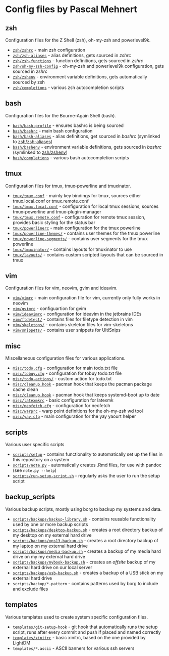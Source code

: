 # Config files by Pascal Mehnert

## zsh

Configuration files for the Z Shell (zsh), oh-my-zsh and powerlevel9k.

- [`zsh/zshrc`](zsh/zshrc) - main zsh configuration
- [`zsh/zsh-aliases`](zsh/zsh-aliases) - alias definitions, gets sourced in _zshrc_
- [`zsh/zsh-functions`](zsh/zsh-functions) - function definitions, gets sourced in _zshrc_
- [`zsh/oh-my-zsh-config`](zsh/oh-my-zsh-config) - oh-my-zsh and powerlevel9k configuration, gets sourced in _zshrc_
- [`zsh/zshenv`](zsh/zshenv) - environment variable definitions, gets automatically sourced by zsh
- [`zsh/completions`](zsh/completions) - various zsh autocompletion scripts

## bash

Configuration files for the Bourne-Again Shell (bash).

- [`bash/bash-profile`](bash/bash-profile) - ensures bashrc is being sourced
- [`bash/bashrc`](bash/bashrc) - main bash configuration
- [`bash/bash-aliases`](bash/bash-aliases) - alias definitions, get sourced in _bashrc_ (symlinked to [zsh/zsh-aliases](zsh/zsh-aliases))
- [`bash/bashenv`](bash/bashenv) - environment variable definitions, gets sourced in _bashrc_ (symlinked to [zsh/zshenv](zsh/zshenv))
- [`bash/completions`](bash/completions) - various bash autocompletion scripts

## tmux

Configuration files for tmux, tmux-powerline and tmuxinator.

- [`tmux/tmux.conf`](tmux/tmux.conf) - mainly key bindings for tmux, sources either tmux.local.conf or tmux.remote.conf
- [`tmux/tmux.local.conf`](tmux/tmux.local.conf) - configuration for local tmux sessions, sources tmux-powerline and tmux-plugin-manager
- [`tmux/tmux.remote.conf`](tmux/tmux.remote.conf) - configuration for remote tmux session, provides basic styling for the status bar
- [`tmux/powerlinerc`](tmux/powerlinerc) - main configuration for the tmux powerline
- [`tmux/powerline-themes/`](tmux/powerline-themes) - contains user themes for the tmux powerline
- [`tmux/powerline-segments/`](tmux/powerline-segments) - contains user segments for the tmux powerline
- [`tmux/tmuxinator/`](tmux/tmuxinator) - contains layouts for tmuxinator to use
- [`tmux/layouts/`](tmux/layouts) - contains custom scripted layouts that can be sourced in tmux

## vim

Configuration files for vim, neovim, gvim and ideavim.

- [`vim/vimrc`](vim/vimrc) - main configuration file for vim, currently only fully works in neovim
- [`vim/gvimrc`](vim/gvimrc) - configuartion for gvim
- [`vim/ideavimrc`](vim/ideavimrc) - configuration for ideavim in the jetbrains IDEs
- [`vim/ftdetect/`](vim/ftdetect) - contains files for filetype detection in vim
- [`vim/skeletons/`](vim/skeletons) - contains skeleton files for vim-skeletons
- [`vim/snippets/`](vim/snippets) - contains user snippets for UltiSnips

## misc

Miscellaneous configuration files for various applications.

- [`misc/todo.cfg`](misc/todo.cfg) - configuration for main todo.txt file
- [`misc/tobuy.cfg`](misc/tobuy.cfg) - configuration for tobuy todo.txt file
- [`misc/todo-actions/`](misc/todo-actions) - custom action for todo.txt
- [`misc/cleanup.hook`](misc/cleanup.hook) - pacman hook that keeps the pacman package cache clean
- [`misc/cleanup.hook`](misc/systemd-boot.hook) - pacman hook that keeps systemd-boot up to date
- [`misc/latexmkrc`](misc/latexmkrc) - basic configuration for latexmk
- [`misc/neofetch.cfg`](misc/neofetch.cfg) - configuration for neofetch
- [`misc/warprc`](misc/warprc) - warp point definitions for the oh-my-zsh wd tool
- [`misc/yay.cfg`](misc/yay.cfg) - main configuration for the yay yaourt helper

## scripts

Various user specific scripts

- [`scripts/setup`](scripts/setup) - contains functionality to automatically set up the files in this repository on a system
- [`scripts/note.py`](scripts/note.py) - automatically creates .Rmd files, for use with pandoc (see `note.py --help`)
- [`scripts/run-setup-script.sh`](scripts/run-setup-script.sh) - regularly asks the user to run the setup script

## backup\_scripts

Various backup scripts, mostly using borg to backup my systems and data.

- [`scripts/backups/backup-library.sh`](scripts/backups/backup-library.sh) - contains reusable functionality used by one or more backup scripts
- [`scripts/backups/desktop-backup.sh`](scripts/backups/desktop-backup.sh) - creates a root directory backup of my desktop on my external hard drive
- [`scripts/backups/xps13-backup.sh`](scripts/backups/xps13-backup.sh) - creates a root directory backup of my laptop on my external hard drive
- [`scripts/backups/media-backup.sh`](scripts/backups/media-backup.sh) -  creates a backup of my media hard drive on my my external hard drive
- [`scripts/backups/mybook-backup.sh`](scripts/backups/mybook-backup.sh) - creates an _offsite_ backup of my external hard drive on our local server
- [`scripts/backups/usb-backup.sh`](scripts/backups/usb-backup.sh) - creates a backup of a USB stick on my external hard drive
- `scripts/backup/*.pattern` - contains patterns used by borg to include and exclude files

## templates

Various templates used to create system specific configuration files.

- [`templates/git-setup-hook`](templates/git-setup-hook) - git hook that automatically runs the setup script, runs after every commit and push if placed and named correctly
- [`templates/xinitrc`](templates/xinitrc) - basic xinitrc, based on the one provided by LightDM
- `templates/*.ascii` - ASCII banners for various ssh servers
